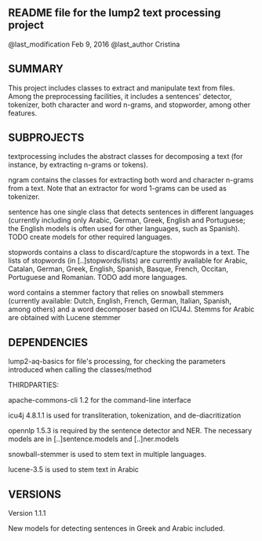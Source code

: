 README file for the lump2 text processing project
-------------------------------------------------

@last_modification Feb 9, 2016
@last_author Cristina


SUMMARY
-------

This project includes classes to extract and manipulate text from files. 
Among the preprocessing facilities, it includes a sentences' detector, 
tokenizer, both character and word n-grams, and stopworder, among other
features.  

SUBPROJECTS
-----------

textprocessing includes the abstract classes for decomposing a text (for 
	instance, by extracting n-grams or tokens).

ngram contains the classes for extracting both word and character n-grams 
	from a text. Note that an extractor for word 1-grams can be used as
	tokenizer. 

sentence has one single class that detects sentences in different languages
	(currently including only Arabic, German, Greek, English and Portuguese; 
	the English models is often used for other languages, such as Spanish).
	TODO create models for other required languages.
	
stopwords contains a class to discard/capture the stopwords in a text. The
	lists of stopwords (in [..]stopwords/lists) are currently available 
	for Arabic, Catalan, German, Greek, English, Spanish, Basque, French, 
	Occitan, Portuguese and Romanian. 
	TODO add more languages.
	
word contains a stemmer factory that relies on snowball stemmers (currently
	available: Dutch, English, French, German, Italian, Spanish, among others)
	and a word decomposer based on ICU4J.
	Stemms for Arabic are obtained with Lucene stemmer
	
DEPENDENCIES
------------

lump2-aq-basics for file's processing, for checking the parameters introduced when calling the 
	classes/method 

THIRDPARTIES:

apache-commons-cli 1.2 for the command-line interface

icu4j 4.8.1.1 is used for transliteration, tokenization, and de-diacritization

opennlp 1.5.3 is required by the sentence detector and NER. The necessary models 
	are in [..]sentence.models and [..]ner.models 

snowball-stemmer is used to stem text in multiple languages.

lucene-3.5 is used to stem text in Arabic

VERSIONS
--------

Version 1.1.1

New models for detecting sentences in Greek and Arabic included.
